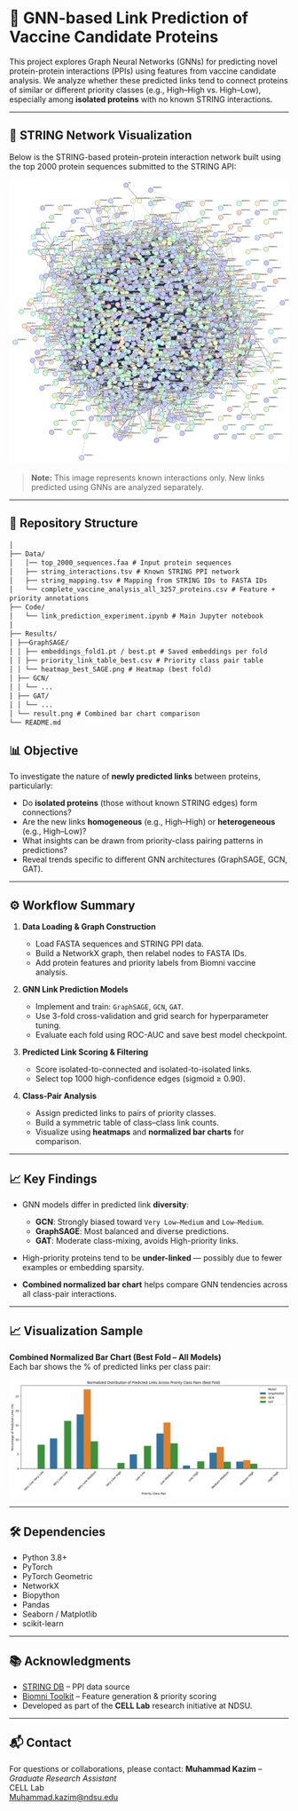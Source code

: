 # 🔗 GNN-based Link Prediction of Vaccine Candidate Proteins

This project explores Graph Neural Networks (GNNs) for predicting novel protein-protein interactions (PPIs) using features from vaccine candidate analysis. We analyze whether these predicted links tend to connect proteins of similar or different priority classes (e.g., High–High vs. High–Low), especially among **isolated proteins** with no known STRING interactions.

---

## 🧬 STRING Network Visualization

Below is the STRING-based protein-protein interaction network built using the top 2000 protein sequences submitted to the STRING API:

![STRING PPI Network](string_normal_image.png)

> **Note:** This image represents known interactions only. New links predicted using GNNs are analyzed separately.

---
## 📁 Repository Structure
```
│
├── Data/
│   │── top_2000_sequences.faa # Input protein sequences
│   ├── string_interactions.tsv # Known STRING PPI network
│   ├── string_mapping.tsv # Mapping from STRING IDs to FASTA IDs
│   └── complete_vaccine_analysis_all_3257_proteins.csv # Feature + priority annotations
├── Code/
│   └── link_prediction_experiment.ipynb # Main Jupyter notebook
│
├── Results/
│ ├──GraphSAGE/
│ │ ├── embeddings_fold1.pt / best.pt # Saved embeddings per fold
│ │ ├── priority_link_table_best.csv # Priority class pair table
│ │ └── heatmap_best_SAGE.png # Heatmap (best fold)
│ ├── GCN/
│ │ └── ...
│ ├── GAT/
│ │ └── ...
│ └── result.png # Combined bar chart comparison
└── README.md       
```
## 📊 Objective

To investigate the nature of **newly predicted links** between proteins, particularly:

- Do **isolated proteins** (those without known STRING edges) form connections?
- Are the new links **homogeneous** (e.g., High–High) or **heterogeneous** (e.g., High–Low)?
- What insights can be drawn from priority-class pairing patterns in predictions?
- Reveal trends specific to different GNN architectures (GraphSAGE, GCN, GAT).

---

## ⚙️ Workflow Summary

1. **Data Loading & Graph Construction**
   - Load FASTA sequences and STRING PPI data.
   - Build a NetworkX graph, then relabel nodes to FASTA IDs.
   - Add protein features and priority labels from Biomni vaccine analysis.

2. **GNN Link Prediction Models**
   - Implement and train: `GraphSAGE`, `GCN`, `GAT`.
   - Use 3-fold cross-validation and grid search for hyperparameter tuning.
   - Evaluate each fold using ROC-AUC and save best model checkpoint.

3. **Predicted Link Scoring & Filtering**
   - Score isolated-to-connected and isolated-to-isolated links.
   - Select top 1000 high-confidence edges (sigmoid ≥ 0.90).

4. **Class-Pair Analysis**
   - Assign predicted links to pairs of priority classes.
   - Build a symmetric table of class–class link counts.
   - Visualize using **heatmaps** and **normalized bar charts** for comparison.

---

## 📈 Key Findings

- GNN models differ in predicted link **diversity**:
  - **GCN**: Strongly biased toward `Very Low–Medium` and `Low–Medium`.
  - **GraphSAGE**: Most balanced and diverse predictions.
  - **GAT**: Moderate class-mixing, avoids High-priority links.
  
- High-priority proteins tend to be **under-linked** — possibly due to fewer examples or embedding sparsity.

- **Combined normalized bar chart** helps compare GNN tendencies across all class-pair interactions.

---

## 📈 Visualization Sample

**Combined Normalized Bar Chart (Best Fold – All Models)**  
Each bar shows the % of predicted links per class pair:

![Predicted Distribution](./Results/result.png)

---

## 🛠 Dependencies

- Python 3.8+
- PyTorch
- PyTorch Geometric
- NetworkX
- Biopython
- Pandas
- Seaborn / Matplotlib
- scikit-learn

---

## 📚 Acknowledgments

- [STRING DB](https://string-db.org/) – PPI data source  
- [Biomni Toolkit](https://github.com/snap-stanford/biomni) – Feature generation & priority scoring  
- Developed as part of the **CELL Lab** research initiative at NDSU.


---

## 📬 Contact

For questions or collaborations, please contact:
**Muhammad Kazim** – *Graduate Research Assistant*  
CELL Lab  
Muhammad.kazim@ndsu.edu

